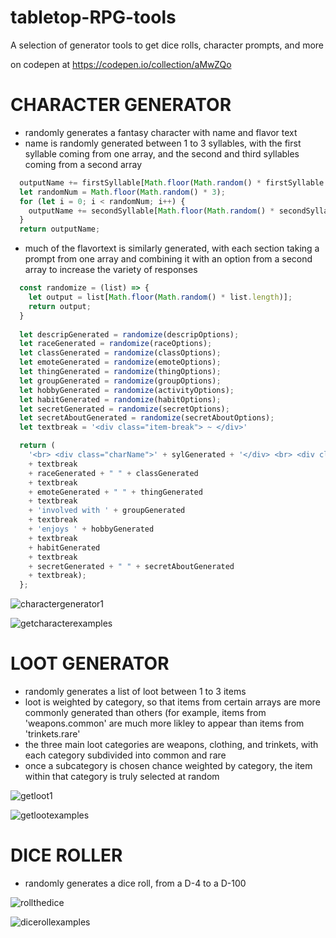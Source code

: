 # tabletop-RPG-tools
A selection of generator tools to get dice rolls, character prompts, and more

on codepen at
https://codepen.io/collection/aMwZQo

# CHARACTER GENERATOR
- randomly generates a fantasy character with name and flavor text
- name is randomly generated between 1 to 3 syllables, with the first syllable coming from one array, and the second and third syllables coming from a second array
```js
  outputName += firstSyllable[Math.floor(Math.random() * firstSyllable.length)];
  let randomNum = Math.floor(Math.random() * 3);
  for (let i = 0; i < randomNum; i++) {     
    outputName += secondSyllable[Math.floor(Math.random() * secondSyllable.length)];
  }
  return outputName;  
```
- much of the flavortext is similarly generated, with each section taking a prompt from one array and combining it with an option from a second array to increase the variety of responses
```js
  const randomize = (list) => {
    let output = list[Math.floor(Math.random() * list.length)];
    return output;
  }
  
  let descripGenerated = randomize(descripOptions);
  let raceGenerated = randomize(raceOptions);
  let classGenerated = randomize(classOptions);
  let emoteGenerated = randomize(emoteOptions);
  let thingGenerated = randomize(thingOptions);
  let groupGenerated = randomize(groupOptions);
  let hobbyGenerated = randomize(activityOptions);
  let habitGenerated = randomize(habitOptions);
  let secretGenerated = randomize(secretOptions);
  let secretAboutGenerated = randomize(secretAboutOptions);
  let textbreak = '<div class="item-break"> ~ </div>'

  return (
    '<br> <div class="charName">' + sylGenerated + '</div> <br> <div class="charName2">' + 'The ' + descripGenerated + '</div>' 
    + textbreak 
    + raceGenerated + " " + classGenerated 
    + textbreak 
    + emoteGenerated + " " + thingGenerated 
    + textbreak 
    + 'involved with ' + groupGenerated 
    + textbreak 
    + 'enjoys ' + hobbyGenerated 
    + textbreak 
    + habitGenerated 
    + textbreak 
    + secretGenerated + " " + secretAboutGenerated 
    + textbreak);
  };
```

![charactergenerator1](https://user-images.githubusercontent.com/47723396/183959861-60f3ad5e-78c6-4a69-9bd6-0f6b48bd791d.JPG)

![getcharacterexamples](https://user-images.githubusercontent.com/47723396/184031950-57362f90-cd06-4f7b-8901-2697f5d44647.png)


# LOOT GENERATOR
- randomly generates a list of loot between 1 to 3 items
- loot is weighted by category, so that items from certain arrays are more commonly generated than others (for example, items from 'weapons.common' are much more likley to appear than items from 'trinkets.rare'
- the three main loot categories are weapons, clothing, and trinkets, with each category subdivided into common and rare
- once a subcategory is chosen chance weighted by category, the item within that category is truly selected at random

![getloot1](https://user-images.githubusercontent.com/47723396/183961640-4c8c3757-4c7a-4fa0-979f-9b20e7a44ad8.JPG)

![getlootexamples](https://user-images.githubusercontent.com/47723396/184031964-68cc70ef-68f6-4af1-a6e6-386aa95a2582.png)



# DICE ROLLER
- randomly generates a dice roll, from a D-4 to a D-100

![rollthedice](https://user-images.githubusercontent.com/47723396/183961885-4b4c7e03-98d7-424d-a849-f2f3f4598510.JPG)

![dicerollexamples](https://user-images.githubusercontent.com/47723396/184032179-18328cfa-0343-4941-8502-0554a3482346.png)





